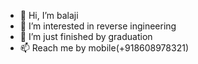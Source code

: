 - 👋 Hi, I’m balaji
- 👀 I’m interested in reverse ingineering
- 🌱 I’m just finished by graduation
- 📫 Reach me by mobile(+918608978321)

<!---
iloveyourcharacter/iloveyourcharacter is a ✨ special ✨ repository because its `README.md` (this file) appears on your GitHub profile.
You can click the Preview link to take a look at your changes.
--->

